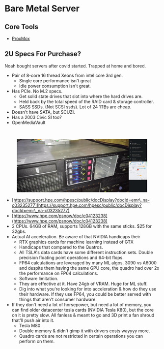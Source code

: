 # Bare Metal Server

## Core Tools

* [ProxMox](https://proxmox.com/en/)

## 2U Specs For Purchase?

Noah bought servers after covid started. Trapped at home and bored.

* Pair of 8-core 16 thread Xeons from intel core 3rd gen.
  * Single core performance isn't great
  * Idle power consumption isn't great.
* Has PCIe. No M.2 specs.
  * Get solid state drives that slot into where the hard drives are.
  * Held back by the total speed of the RAID card & storage controller.
  * SASS SSDs. (Not SCSI ssds). Lot of 24 1TBs are cheap.&#x20;
* Doesn't have SATA, but SCUZI.&#x20;
* Has a 2003 Civic SI too?
* OpenMediaVault

<figure><img src="../../.gitbook/assets/CleanShot 2024-07-05 at 16.39.51@2x.png" alt=""><figcaption></figcaption></figure>

<figure><img src="../../.gitbook/assets/image (1) (1) (1) (1) (1) (1) (1).png" alt=""><figcaption></figcaption></figure>



* [https://support.hpe.com/hpesc/public/docDisplay?docId=emr\_na-c03235277](https://support.hpe.com/hpesc/public/docDisplay?docId=emr\_na-c03235277)
* [https://www.hpe.com/psnow/doc/c04123238](https://www.hpe.com/psnow/doc/c04123238)
* 2 CPUs. 64GB of RAM, supports 128GB with the same sticks.  $25 for 32gbs.
* Actual AI acceleration. Be aware of that NVIDIA handicaps their&#x20;
  * RTX graphics cards for machine learning instead of GTX
  * Handicaps that compared to the Quatros.
  * All TSLA's data cards have some different instruction sets. Double precision floating point operations and 64-bit flops.&#x20;
  * FP64 calculations are leveraged by many ML algos. 3090 vs A6000 and despite them having the same GPU core, the quadro had over 2x the performance on FP64 calculations.
  * Software limitation.
  * They are effective at it. Have 24gb of VRAM. Huge for ML stuff.&#x20;
  * Dig into what you're looking for into acceleration & how do they use their hardware. If they use FP64, you could be better served with things that aren't consumer hardware.
* If they don't need a lot of horsepower, but need a lot of memory, you can find older datacenter tesla cards (NVIDIA Tesla K80), but the core on it is pretty slow. All fanless & meant to go and 3D print a fan shroud that'll push air into it.
  * Tesla M80
  * Double memory & didn't gimp it with drivers costs wayyyy more.&#x20;
  * Quadro cards are not restricted in certain operations you can perform on them.

